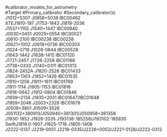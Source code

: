 #calibrator_models_for_astrometry  
#Target #Primary_calibrator #Secondary_calibrator(s)  
J1012+5307 J0958+5039 IBC00462  
XTEJ1810-197 J1753-1843 J1819-2036  
J1537+1155 J1540+1447 IBC00840  
J0030+0451 J0029+0554 IBC00027  
J0610-2100 IBC00238 IBC00238  
J0621+1002 J0619+0736 IBC00303  
J1024-0719 J1028-0844 IBC00529  
J1643-1442 J1638-1415 IBC01120  
J1721-2457 J1726-2258 IBC01188  
J1738+0333 J1740+0311 IBC01313  
J1824-2452A J1820-2528 IBC01433  
J1853+1303 J1852+1426 IBC01535  
J1910+1256 J1911+1611 IBC01769  
J1911-1114 J1905-1153 IBC01816  
J1918-0642 J1912-0804 IBC01846  
J1939+2134 J1935+2031 IBC01647/IBC01648  
J1959+2048 J2003+2328 IBC01679  
J0509+3801 J0509+3528 J051132+380913/J050940+381301/J050958+381358  
J1930-1852 J1928-2035 J193138-185258/J193102-185830  
SwiftJ1818.0-1607 J1825-1718 J1805-1408  
J2222-0137 J2219-0051 J2218-0335/J2226+0052/J2221-0128/J2222-0312
